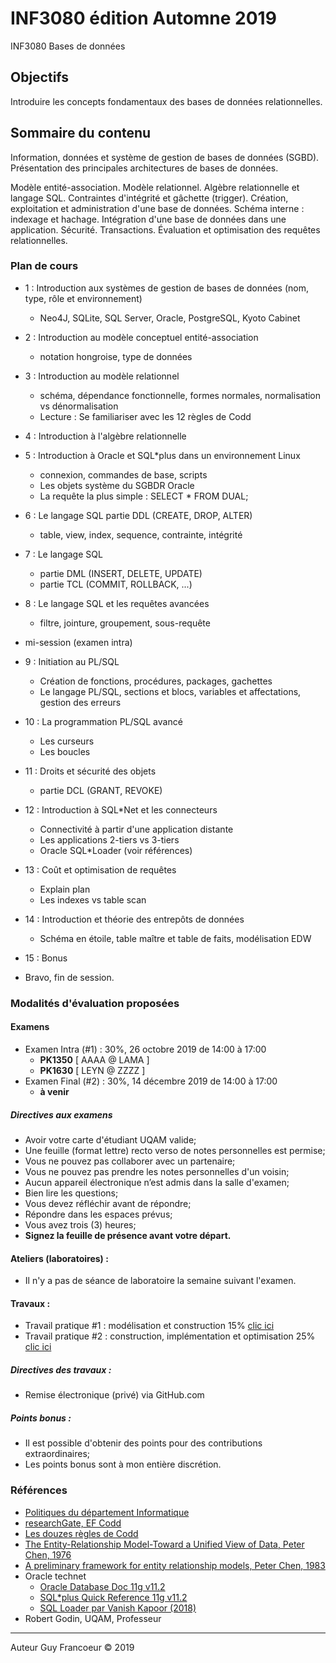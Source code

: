 # INF3080 édition Automne 2019
INF3080 Bases de données

## Objectifs
Introduire les concepts fondamentaux des bases de données relationnelles.

## Sommaire du contenu
Information, données et système de gestion de bases de données (SGBD). Présentation des principales architectures de bases de données.

Modèle entité-association. Modèle relationnel. Algèbre relationnelle et langage SQL. Contraintes d'intégrité et gâchette (trigger). Création, exploitation et administration d'une base de données. Schéma interne : indexage et hachage. Intégration d'une base de données dans une application. Sécurité. Transactions. Évaluation et optimisation des requêtes relationnelles.

### Plan de cours
+  1 : Introduction aux systèmes de gestion de bases de données (nom, type, rôle et environnement)
   - Neo4J, SQLite, SQL Server, Oracle, PostgreSQL, Kyoto Cabinet
+  2 : Introduction au modèle conceptuel entité-association
   - notation hongroise, type de données
+  3 : Introduction au modèle relationnel
   - schéma, dépendance fonctionnelle, formes normales, normalisation vs dénormalisation
   - Lecture : Se familiariser avec les 12 règles de Codd
+  4 : Introduction à l'algèbre relationnelle
+  5 : Introduction à Oracle et SQL*plus dans un environnement Linux
   - connexion, commandes de base, scripts
   - Les objets système du SGBDR Oracle
   - La requête la plus simple : SELECT * FROM DUAL;
+  6 : Le langage SQL partie DDL (CREATE, DROP, ALTER) 
   - table, view, index, sequence, contrainte, intégrité
+  7 : Le langage SQL
   - partie DML (INSERT, DELETE, UPDATE)
   - partie TCL (COMMIT, ROLLBACK, ...)
+  8 : Le langage SQL et les requêtes avancées
   - filtre, jointure, groupement, sous-requête
+ mi-session (examen intra)
+  9 : Initiation au PL/SQL 
   - Création de fonctions, procédures, packages, gachettes
   - Le langage PL/SQL, sections et blocs, variables et affectations, gestion des erreurs
+ 10 : La programmation PL/SQL avancé
   - Les curseurs
   - Les boucles
+ 11 : Droits et sécurité des objets
   - partie DCL (GRANT, REVOKE)
+ 12 : Introduction à SQL*Net et les connecteurs
   - Connectivité à partir d'une application distante
   - Les applications 2-tiers vs 3-tiers
   - Oracle SQL*Loader (voir références)
+ 13 : Coût et optimisation de requêtes
   - Explain plan
   - Les indexes vs table scan
+ 14 : Introduction et théorie des entrepôts de données
   - Schéma en étoile, table maître et table de faits, modélisation EDW
+ 15 : Bonus

+ Bravo, fin de session.

### Modalités d'évaluation proposées 

#### Examens
 - Examen Intra (#1) : 30%, 26 octobre 2019 de 14:00 à 17:00
   + **PK1350** [ AAAA @ LAMA ]
   + **PK1630** [ LEYN @ ZZZZ ]
 - Examen Final (#2) : 30%, 14 décembre 2019 de 14:00 à 17:00
   + **à venir**

##### Directives aux examens
 + Avoir votre carte d'étudiant UQAM valide;
 + Une feuille (format lettre) recto verso de notes personnelles est permise;
 + Vous ne pouvez pas collaborer avec un partenaire;
 + Vous ne pouvez pas prendre les notes personnelles d'un voisin;
 +	Aucun appareil électronique n’est admis dans la salle d'examen;
 + Bien lire les questions;
 + Vous devez réfléchir avant de répondre;
 + Répondre dans les espaces prévus;
 + Vous avez trois (3) heures;
 + **Signez la feuille de présence avant votre départ.**

#### Ateliers (laboratoires) :
 + Il n'y a pas de séance de laboratoire la semaine suivant l'examen.

#### Travaux :
 + Travail pratique #1 : modélisation et construction 15% [clic ici](https://github.com/guyfrancoeur/INF3080_A2019_TP/blob/master/tp1.md)
 + Travail pratique #2 : construction, implémentation et optimisation 25% [clic ici](https://github.com/guyfrancoeur/INF3080_A2019_TP/blob/master/tp2.md)
 
##### Directives des travaux :
 + Remise électronique (privé) via GitHub.com

##### Points bonus :
 + Il est possible d'obtenir des points pour des contributions extraordinaires;
 + Les points bonus sont à mon entière discrétion.

### Références
 - [Politiques du département Informatique](https://info.uqam.ca/politiques/)
 - [researchGate, EF Codd](https://www.researchgate.net/scientific-contributions/70214812_E_F_Codd)
 - [Les douzes règles de Codd](https://computing.derby.ac.uk/c/codds-twelve-rules/)
 - [The Entity-Relationship Model-Toward a Unified View of Data, Peter Chen, 1976](http://www.inf.unibz.it/~nutt/IDBs1011/IDBPapers/chen-ER-TODS-76.pdf)
 - [A preliminary framework for entity relationship models, Peter Chen, 1983](http://bit.csc.lsu.edu/~chen/pdf/framework.pdf)
 - Oracle technet
   + [Oracle Database Doc 11g v11.2](https://docs.oracle.com/cd/E11882_01/nav/portal_4.htm)
   + [SQL*plus Quick Reference 11g v11.2](https://docs.oracle.com/cd/E11882_01/server.112/e16605/toc.htm#i772678)
   + [SQL Loader par Vanish Kapoor (2018)](https://www.foxinfotech.in/2018/07/using-sql-loader-in-oracle-to-import-csv-file.html)
 - Robert Godin, UQAM, Professeur
 
 ---
 
 Auteur Guy Francoeur :copyright: 2019
